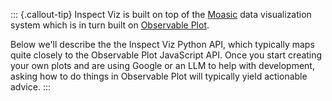 ::: {.callout-tip}
Inspect Viz is built on top of the [Moasic](https://idl.uw.edu/mosaic/) data visualization system which is in turn built on [Observable Plot](https://observablehq.com/plot/). 

Below we'll describe the the Inspect Viz Python API, which typically maps quite closely to the Observable Plot JavaScript API. Once you start creating your own plots and are using Google or an LLM to help with development, asking how to do things in Observable Plot will typically yield actionable advice.
:::
